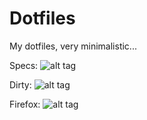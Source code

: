 # Dotfiles

My dotfiles, very minimalistic...

Specs:
![alt tag](http://image.noelshack.com/fichiers/2015/52/1450903985-2015-12-23-214101-1680x1050-scrot.png)

Dirty:
![alt tag](http://image.noelshack.com/fichiers/2015/52/1450903996-2015-12-23-214349-1680x1050-scrot.png)

Firefox:
![alt tag](http://image.noelshack.com/fichiers/2015/52/1450904013-2015-12-23-214121-1680x1050-scrot.png)

